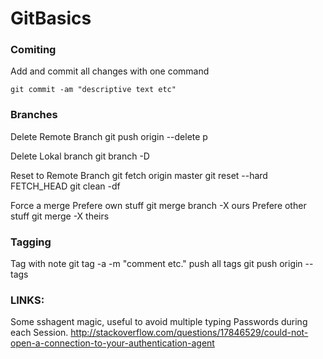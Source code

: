GitBasics
=========

### Comiting
Add and commit all changes with one command

	git commit -am "descriptive text etc"

### Branches
Delete Remote Branch
	git push origin --delete <branchName>p

Delete Lokal branch
	git branch -D <branchName>

Reset to Remote Branch
	git fetch origin master
	git reset --hard FETCH_HEAD
	git clean -df

Force a merge
Prefere own stuff
	git merge branch -X ours
Prefere other stuff
	git merge -X theirs <branchB>

### Tagging
Tag with note
	git tag -a <tag name> -m "comment etc."
push all tags
	git push origin --tags


### LINKS:
Some sshagent magic, useful to avoid multiple typing Passwords during each Session. http://stackoverflow.com/questions/17846529/could-not-open-a-connection-to-your-authentication-agent


